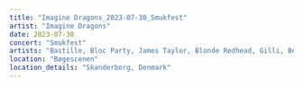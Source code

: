 ```yaml
---
title: "Imagine Dragons_2023-07-30_Smukfest"
artist: "Imagine Dragons"
date: 2023-07-30
concert: "Smukfest"
artists: "Bastille, Bloc Party, James Taylor, Blonde Redhead, Gilli, Benjamin Hav & Familien, AJR, andreas odbjerg, Imagine Dragons"
location: "Bøgescenen"
location_details: "Skanderborg, Denmark"
---
```

